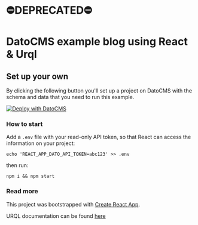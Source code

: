 # ⛔️DEPRECATED⛔️

# DatoCMS example blog using React & Urql

## Set up your own

By clicking the following button you'll set up a project on DatoCMS with the schema and data that you need to run this example.

[![Deploy with DatoCMS](https://dashboard.datocms.com/deploy/button.svg)](https://dashboard.datocms.com/deploy?repo=datocms/react-urql-demo)


### How to start

Add a `.env` file with your read-only API token, so that React can access the information on your project:

`echo 'REACT_APP_DATO_API_TOKEN=abc123' >> .env`

then run:

`npm i && npm start`

### Read more

This project was bootstrapped with [Create React App](https://github.com/facebookincubator/create-react-app).

URQL documentation can be found [here](https://github.com/FormidableLabs/urql)
